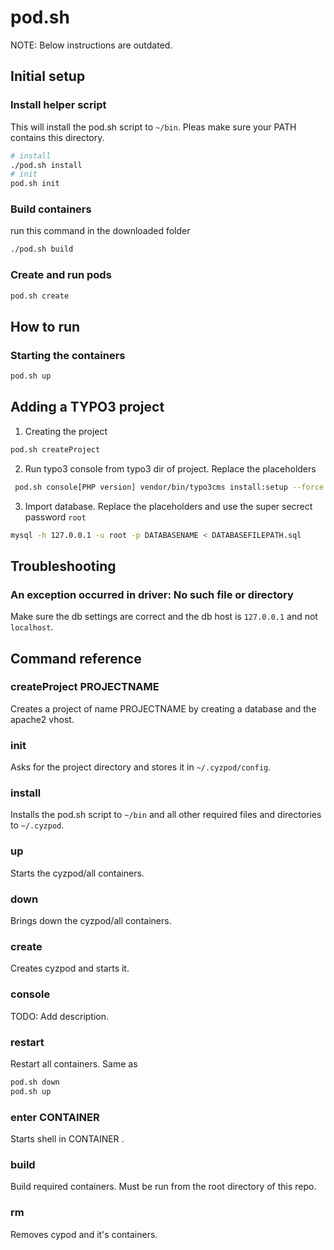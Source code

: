 # pod.sh

NOTE: Below instructions are outdated.

## Initial setup

### Install helper script
This will install the pod.sh script to `~/bin`. Pleas make sure your PATH contains this directory.
```sh
# install
./pod.sh install
# init
pod.sh init
```

### Build containers
run this command in the downloaded folder
```sh
./pod.sh build
```

### Create and run pods
```sh
pod.sh create
```

## How to run

### Starting the containers
```sh
pod.sh up
```

## Adding a TYPO3 project

1. Creating the project
```sh
pod.sh createProject
```
 
2. Run typo3 console from typo3 dir of project. Replace the placeholders
```sh
 pod.sh console[PHP version] vendor/bin/typo3cms install:setup --force --no-interaction --database-user-name root --database-user-password root --database-name DATABASENAME --admin-user-name vagrant --admin-password vagrant1 --use-existing-database --site-name "PROJECTKEY.vagrant/vagrant"
```

3. Import database. Replace the placeholders and use the super secrect password `root`
```sh
mysql -h 127.0.0.1 -u root -p DATABASENAME < DATABASEFILEPATH.sql
```

## Troubleshooting

### An exception occurred in driver: No such file or directory

Make sure the db settings are correct and the db host is `127.0.0.1` and not `localhost`.

## Command reference

### createProject PROJECTNAME
Creates a project of name PROJECTNAME by creating a database and the apache2 vhost.

### init
Asks for the project directory and stores it in `~/.cyzpod/config`.

### install
Installs the pod.sh script to `~/bin` and all other required files and directories to `~/.cyzpod`.

### up
Starts the cyzpod/all containers.

### down
Brings down the cyzpod/all containers.

### create
Creates cyzpod and starts it.

### console
TODO: Add description.

### restart
Restart all containers.
Same as 
```sh
pod.sh down
pod.sh up
```

### enter CONTAINER
Starts shell in CONTAINER .

### build
Build required containers. Must be run from the root directory of this repo.

### rm
Removes cypod and it's containers.


